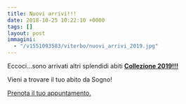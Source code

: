 ```yaml
---
title: Nuovi arrivi!!!
date: 2018-10-25 10:22:10 +0000
tags: []
layout: post
immagini:
  - "/v1551093583/viterbo/nuovi_arrivi_2019.jpg"
---
```


Eccoci...sono arrivati altri splendidi abiti [**Collezione 2019!!!**](/sposa "Abito da Sposa")

Vieni a trovare il tuo abito da Sogno!

[Prenota il tuo appuntamento.](/punti-vendita-viterbo-acquapendente.html "Contattaci")
